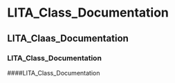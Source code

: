 # LITA_Class_Documentation
## LITA_Claas_Documentation
### LITA_Class_Documentation
####LITA_Class_Documentation
